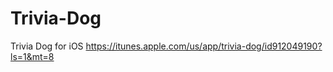 Trivia-Dog
==========

Trivia Dog for iOS
https://itunes.apple.com/us/app/trivia-dog/id912049190?ls=1&mt=8
